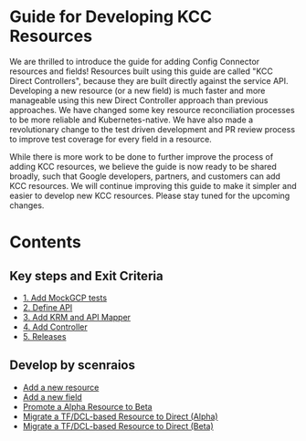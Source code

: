 # Guide for Developing KCC Resources 

We are thrilled to introduce the guide for adding Config Connector resources and fields! Resources built using this guide are called "KCC Direct Controllers", because they are built directly against the service API. Developing a new resource (or a new field) is much faster and more manageable using this new Direct Controller approach than previous approaches. We have changed some key resource reconciliation processes to be more reliable and Kubernetes-native. We have also made a revolutionary change to the test driven development and PR review process to improve test coverage for every field in a resource. 

While there is more work to be done to further improve the process of adding KCC resources, we believe the guide is now ready to be shared broadly, such that Google developers, partners, and customers can add KCC resources. We will continue improving this guide to make it simpler and easier to develop new KCC resources. Please stay tuned for the upcoming changes.

# Contents

## Key steps and Exit Criteria 

* [1. Add MockGCP tests](./guides/1-add-mockgcp-tests.md)
* [2. Define API](./guides/2-define-apis.md)
* [3. Add KRM and API Mapper](./guides/3-add-mapper.md)
* [4. Add Controller](./guides/4-add-controller.md)
* [5. Releases](./guides/5-releases.md)

## Develop by scenraios

* [Add a new resource](./scenarios/new-resource.md)
* [Add a new field](./scenarios/new-field.md)
* [Promote a Alpha Resource to Beta](./scenarios/alpha-to-beta.md)
* [Migrate a TF/DCL-based Resource to Direct (Alpha)](./scenarios/migrate-tf-resource-alpha.md)
* [Migrate a TF/DCL-based Resource to Direct (Beta)](./scenarios/migrate-tf-resource-beta.md)
